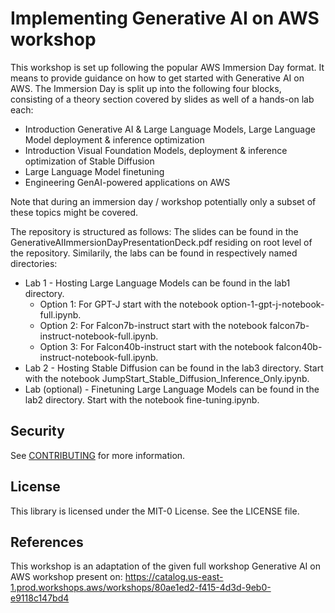 
# Implementing Generative AI on AWS workshop


This workshop is set up following the popular AWS Immersion Day format. It means to provide guidance on how to get started with Generative AI on AWS. The Immersion Day is split up into the following four blocks, consisting of a theory section covered by slides as well of a hands-on lab each:
- Introduction Generative AI & Large Language Models, Large Language Model deployment & inference optimization
- Introduction Visual Foundation Models, deployment & inference optimization of Stable Diffusion
- Large Language Model finetuning
- Engineering GenAI-powered applications on AWS

Note that during an immersion day / workshop potentially only a subset of these topics might be covered.

The repository is structured as follows: The slides can be found in the GenerativeAIImmersionDayPresentationDeck.pdf residing on root level of the repository. Similarily, the labs can be found in respectively named directories: 
- Lab 1 - Hosting Large Language Models can be found in the lab1 directory. 
    - Option 1: For GPT-J start with the notebook option-1-gpt-j-notebook-full.ipynb.
    - Option 2: For Falcon7b-instruct start with the notebook falcon7b-instruct-notebook-full.ipynb.
    - Option 3: For Falcon40b-instruct start with the notebook falcon40b-instruct-notebook-full.ipynb.
- Lab 2 - Hosting Stable Diffusion can be found in the lab3 directory. Start with the notebook JumpStart_Stable_Diffusion_Inference_Only.ipynb.
- Lab (optional) - Finetuning Large Language Models can be found in the lab2 directory. Start with the notebook fine-tuning.ipynb.

## Security

See [CONTRIBUTING](CONTRIBUTING.md#security-issue-notifications) for more information.

## License

This library is licensed under the MIT-0 License. See the LICENSE file.


## References
This workshop is an adaptation of the given full workshop Generative AI on AWS workshop present on:  https://catalog.us-east-1.prod.workshops.aws/workshops/80ae1ed2-f415-4d3d-9eb0-e9118c147bd4


